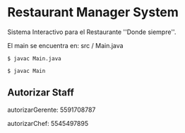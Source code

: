 # Restaurant Manager System

Sistema Interactivo para el Restaurante ''Donde siempre''.

El main se encuentra en: src / Main.java 

`$ javac Main.java `

`$ javac Main `

## Autorizar Staff

autorizarGerente: 5591708787

autorizarChef: 5545497895
